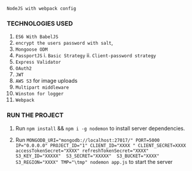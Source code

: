```
NodeJS with webpack config
```


### TECHNOLOGIES USED

1. `ES6 With BabelJS`
2. `encrypt the users password with salt`,
2. `Mongoose ODM`
3. `PassportJS`
    i. `Basic Strategy`
    ii. `Client-password strategy`
4. `Express Validator`
5. `OAuth2`
6. `JWT`
7. `AWS S3` for image uploads
8. `Multipart middleware`
9. `Winston for logger`
10. `Webpack`

### RUN THE PROJECT

1. Run `npm install` && `npm i -g nodemon` to install server dependencies.

2. Run `MONGODB_URI="mongodb://localhost:27017/" PORT=5000 IP="0.0.0.0" PROJECT_ID="1" CLIENT_ID="XXXX " CLIENT_SECRET=XXXX accessTokenSecret="XXXX" refreshTokenSecret="XXXX" S3_KEY_ID="XXXXX"  S3_SECRET="XXXXX"  S3_BUCKET="XXXX" S3_REGION="XXXX" TMP="\tmp" nodemon app.js` to start the server

